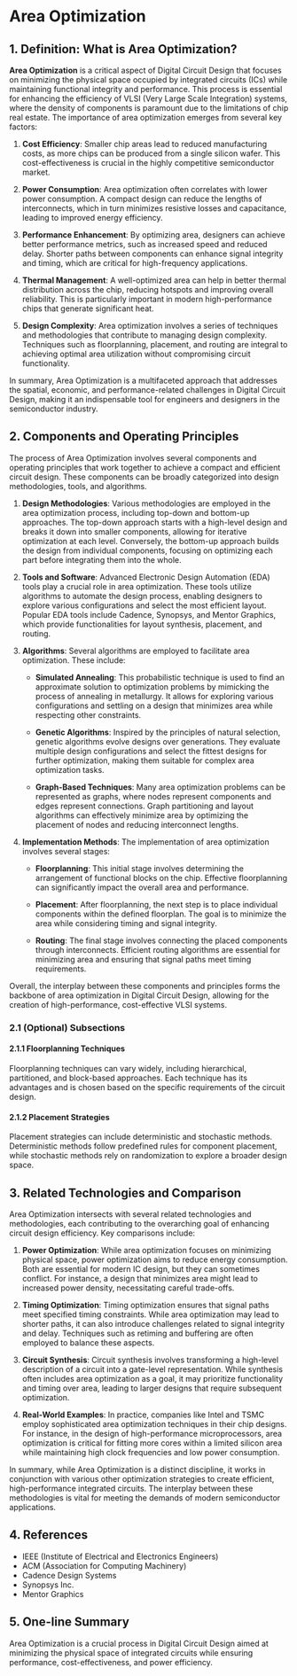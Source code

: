 # Area Optimization

## 1. Definition: What is **Area Optimization**?
**Area Optimization** is a critical aspect of Digital Circuit Design that focuses on minimizing the physical space occupied by integrated circuits (ICs) while maintaining functional integrity and performance. This process is essential for enhancing the efficiency of VLSI (Very Large Scale Integration) systems, where the density of components is paramount due to the limitations of chip real estate. The importance of area optimization emerges from several key factors:

1. **Cost Efficiency**: Smaller chip areas lead to reduced manufacturing costs, as more chips can be produced from a single silicon wafer. This cost-effectiveness is crucial in the highly competitive semiconductor market.

2. **Power Consumption**: Area optimization often correlates with lower power consumption. A compact design can reduce the lengths of interconnects, which in turn minimizes resistive losses and capacitance, leading to improved energy efficiency.

3. **Performance Enhancement**: By optimizing area, designers can achieve better performance metrics, such as increased speed and reduced delay. Shorter paths between components can enhance signal integrity and timing, which are critical for high-frequency applications.

4. **Thermal Management**: A well-optimized area can help in better thermal distribution across the chip, reducing hotspots and improving overall reliability. This is particularly important in modern high-performance chips that generate significant heat.

5. **Design Complexity**: Area optimization involves a series of techniques and methodologies that contribute to managing design complexity. Techniques such as floorplanning, placement, and routing are integral to achieving optimal area utilization without compromising circuit functionality.

In summary, Area Optimization is a multifaceted approach that addresses the spatial, economic, and performance-related challenges in Digital Circuit Design, making it an indispensable tool for engineers and designers in the semiconductor industry.

## 2. Components and Operating Principles
The process of Area Optimization involves several components and operating principles that work together to achieve a compact and efficient circuit design. These components can be broadly categorized into design methodologies, tools, and algorithms.

1. **Design Methodologies**: Various methodologies are employed in the area optimization process, including top-down and bottom-up approaches. The top-down approach starts with a high-level design and breaks it down into smaller components, allowing for iterative optimization at each level. Conversely, the bottom-up approach builds the design from individual components, focusing on optimizing each part before integrating them into the whole.

2. **Tools and Software**: Advanced Electronic Design Automation (EDA) tools play a crucial role in area optimization. These tools utilize algorithms to automate the design process, enabling designers to explore various configurations and select the most efficient layout. Popular EDA tools include Cadence, Synopsys, and Mentor Graphics, which provide functionalities for layout synthesis, placement, and routing.

3. **Algorithms**: Several algorithms are employed to facilitate area optimization. These include:

   - **Simulated Annealing**: This probabilistic technique is used to find an approximate solution to optimization problems by mimicking the process of annealing in metallurgy. It allows for exploring various configurations and settling on a design that minimizes area while respecting other constraints.

   - **Genetic Algorithms**: Inspired by the principles of natural selection, genetic algorithms evolve designs over generations. They evaluate multiple design configurations and select the fittest designs for further optimization, making them suitable for complex area optimization tasks.

   - **Graph-Based Techniques**: Many area optimization problems can be represented as graphs, where nodes represent components and edges represent connections. Graph partitioning and layout algorithms can effectively minimize area by optimizing the placement of nodes and reducing interconnect lengths.

4. **Implementation Methods**: The implementation of area optimization involves several stages:

   - **Floorplanning**: This initial stage involves determining the arrangement of functional blocks on the chip. Effective floorplanning can significantly impact the overall area and performance.

   - **Placement**: After floorplanning, the next step is to place individual components within the defined floorplan. The goal is to minimize the area while considering timing and signal integrity.

   - **Routing**: The final stage involves connecting the placed components through interconnects. Efficient routing algorithms are essential for minimizing area and ensuring that signal paths meet timing requirements.

Overall, the interplay between these components and principles forms the backbone of area optimization in Digital Circuit Design, allowing for the creation of high-performance, cost-effective VLSI systems.

### 2.1 (Optional) Subsections
#### 2.1.1 Floorplanning Techniques
Floorplanning techniques can vary widely, including hierarchical, partitioned, and block-based approaches. Each technique has its advantages and is chosen based on the specific requirements of the circuit design.

#### 2.1.2 Placement Strategies
Placement strategies can include deterministic and stochastic methods. Deterministic methods follow predefined rules for component placement, while stochastic methods rely on randomization to explore a broader design space.

## 3. Related Technologies and Comparison
Area Optimization intersects with several related technologies and methodologies, each contributing to the overarching goal of enhancing circuit design efficiency. Key comparisons include:

1. **Power Optimization**: While area optimization focuses on minimizing physical space, power optimization aims to reduce energy consumption. Both are essential for modern IC design, but they can sometimes conflict. For instance, a design that minimizes area might lead to increased power density, necessitating careful trade-offs.

2. **Timing Optimization**: Timing optimization ensures that signal paths meet specified timing constraints. While area optimization may lead to shorter paths, it can also introduce challenges related to signal integrity and delay. Techniques such as retiming and buffering are often employed to balance these aspects.

3. **Circuit Synthesis**: Circuit synthesis involves transforming a high-level description of a circuit into a gate-level representation. While synthesis often includes area optimization as a goal, it may prioritize functionality and timing over area, leading to larger designs that require subsequent optimization.

4. **Real-World Examples**: In practice, companies like Intel and TSMC employ sophisticated area optimization techniques in their chip designs. For instance, in the design of high-performance microprocessors, area optimization is critical for fitting more cores within a limited silicon area while maintaining high clock frequencies and low power consumption.

In summary, while Area Optimization is a distinct discipline, it works in conjunction with various other optimization strategies to create efficient, high-performance integrated circuits. The interplay between these methodologies is vital for meeting the demands of modern semiconductor applications.

## 4. References
- IEEE (Institute of Electrical and Electronics Engineers)
- ACM (Association for Computing Machinery)
- Cadence Design Systems
- Synopsys Inc.
- Mentor Graphics

## 5. One-line Summary
Area Optimization is a crucial process in Digital Circuit Design aimed at minimizing the physical space of integrated circuits while ensuring performance, cost-effectiveness, and power efficiency.